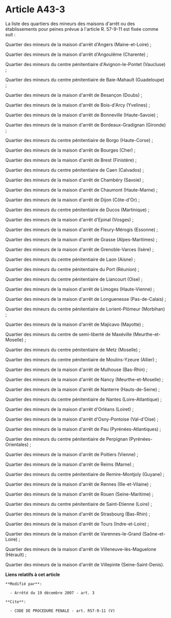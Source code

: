 # Article A43-3

La liste des quartiers des mineurs des maisons d'arrêt ou des établissements pour peines prévue à l'article R. 57-9-11 est
fixée comme suit : 

Quartier des mineurs de la maison d'arrêt d'Angers (Maine-et-Loire) ; 

Quartier des mineurs de la maison d'arrêt d'Angoulême (Charente) ; 

Quartier des mineurs du centre pénitentiaire d'Avignon-le-Pontet (Vaucluse) ; 

Quartier des mineurs du centre pénitentiaire de Baie-Mahault (Guadeloupe) ; 

Quartier des mineurs de la maison d'arrêt de Besançon (Doubs) ; 

Quartier des mineurs de la maison d'arrêt de Bois-d'Arcy (Yvelines) ; 

Quartier des mineurs de la maison d'arrêt de Bonneville (Haute-Savoie) ; 

Quartier des mineurs de la maison d'arrêt de Bordeaux-Gradignan (Gironde) ; 

Quartier des mineurs du centre pénitentiaire de Borgo (Haute-Corse) ; 

Quartier des mineurs de la maison d'arrêt de Bourges (Cher) ; 

Quartier des mineurs de la maison d'arrêt de Brest (Finistère) ; 

Quartier des mineurs du centre pénitentiaire de Caen (Calvados) ; 

Quartier des mineurs de la maison d'arrêt de Chambéry (Savoie) ; 

Quartier des mineurs de la maison d'arrêt de Chaumont (Haute-Marne) ; 

Quartier des mineurs de la maison d'arrêt de Dijon (Côte-d'Or) ; 

Quartier des mineurs du centre pénitentiaire de Ducos (Martinique) ; 

Quartier des mineurs de la maison d'arrêt d'Epinal (Vosges) ; 

Quartier des mineurs de la maison d'arrêt de Fleury-Mérogis (Essonne) ; 

Quartier des mineurs de la maison d'arrêt de Grasse (Alpes-Maritimes) ; 

Quartier des mineurs de la maison d'arrêt de Grenoble-Varces (Isère) ; 

Quartier des mineurs du centre pénitentiaire de Laon (Aisne) ; 

Quartier des mineurs du centre pénitentiaire du Port (Réunion) ; 

Quartier des mineurs du centre pénitentiaire de Liancourt (Oise) ; 

Quartier des mineurs de la maison d'arrêt de Limoges (Haute-Vienne) ; 

Quartier des mineurs de la maison d'arrêt de Longuenesse (Pas-de-Calais) ; 

Quartier des mineurs du centre pénitentiaire de Lorient-Plömeur (Morbihan) ; 

Quartier des mineurs de la maison d'arrêt de Majicavo (Mayotte) ; 

Quartier des mineurs du centre de semi-liberté de Maxéville (Meurthe-et-Moselle) ; 

Quartier des mineurs du centre pénitentiaire de Metz (Moselle) ; 

Quartier des mineurs du centre pénitentiaire de Moulins-Yzeure (Allier) ; 

Quartier des mineurs de la maison d'arrêt de Mulhouse (Bas-Rhin) ; 

Quartier des mineurs de la maison d'arrêt de Nancy (Meurthe-et-Moselle) ; 

Quartier des mineurs de la maison d'arrêt de Nanterre (Hauts-de-Seine) ; 

Quartier des mineurs du centre pénitentiaire de Nantes (Loire-Atlantique) ; 

Quartier des mineurs de la maison d'arrêt d'Orléans (Loiret) ; 

Quartier des mineurs de la maison d'arrêt d'Osny-Pontoise (Val-d'Oise) ; 

Quartier des mineurs de la maison d'arrêt de Pau (Pyrénées-Atlantiques) ; 

Quartier des mineurs du centre pénitentiaire de Perpignan (Pyrénées-Orientales) ; 

Quartier des mineurs de la maison d'arrêt de Poitiers (Vienne) ; 

Quartier des mineurs de la maison d'arrêt de Reims (Marne) ; 

Quartier des mineurs du centre pénitentiaire de Remire-Montjoly (Guyane) ; 

Quartier des mineurs de la maison d'arrêt de Rennes (Ille-et-Vilaine) ; 

Quartier des mineurs de la maison d'arrêt de Rouen (Seine-Maritime) ; 

Quartier des mineurs du centre pénitentiaire de Saint-Etienne (Loire) ; 

Quartier des mineurs de la maison d'arrêt de Strasbourg (Bas-Rhin) ; 

Quartier des mineurs de la maison d'arrêt de Tours (Indre-et-Loire) ; 

Quartier des mineurs de la maison d'arrêt de Varennes-le-Grand (Saône-et-Loire) ; 

Quartier des mineurs de la maison d'arrêt de Villeneuve-lès-Maguelone (Hérault) ; 

Quartier des mineurs de la maison d'arrêt de Villepinte (Seine-Saint-Denis).

**Liens relatifs à cet article**

	**Modifié par**:

	  - Arrêté du 19 décembre 2007 - art. 3

	**Cite**:

	  - CODE DE PROCEDURE PENALE - art. R57-9-11 (V)
